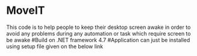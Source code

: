 # MoveIT
This code is to help people to keep their desktop screen awake in order to avoid any problems during any automation or task which require screen to be awake
#Build on .NET framework 4.7
#Application can just be installed using setup file given on the below link

